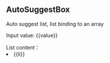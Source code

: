 ## AutoSuggestBox
Auto suggest list, list binding to an array

<vup-auto-suggest-box v-model="value" placeholder="请输入查询" :source="suggests"/>
<p>Input value: {{value}}</p>
List content：
<li v-for="li in suggests">{{li}}</li>

<script>
    export default {
        data(){
            return{
                value: '',
                suggests:[
                'Linda',
                'Leila',
                'Wix',
                'Leo',
                'Wilson',
                '路人甲',
                '路人乙',
                ]
            }
        }
    }
</script>